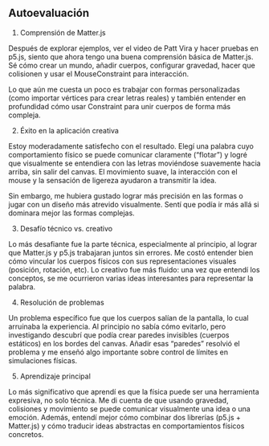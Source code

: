 ## Autoevaluación 

1. Comprensión de Matter.js

Después de explorar ejemplos, ver el video de Patt Vira y hacer pruebas en p5.js, siento que ahora tengo una buena comprensión básica de Matter.js. Sé cómo crear un mundo, añadir cuerpos, configurar gravedad, hacer que colisionen y usar el MouseConstraint para interacción.

Lo que aún me cuesta un poco es trabajar con formas personalizadas (como importar vértices para crear letras reales) y también entender en profundidad cómo usar Constraint para unir cuerpos de forma más compleja.

2. Éxito en la aplicación creativa

Estoy moderadamente satisfecho con el resultado. Elegí una palabra cuyo comportamiento físico se puede comunicar claramente (“flotar”) y logré que visualmente se entendiera con las letras moviéndose suavemente hacia arriba, sin salir del canvas. El movimiento suave, la interacción con el mouse y la sensación de ligereza ayudaron a transmitir la idea.

Sin embargo, me hubiera gustado lograr más precisión en las formas o jugar con un diseño más atrevido visualmente. Sentí que podía ir más allá si dominara mejor las formas complejas.

3. Desafío técnico vs. creativo

Lo más desafiante fue la parte técnica, especialmente al principio, al lograr que Matter.js y p5.js trabajaran juntos sin errores. Me costó entender bien cómo vincular los cuerpos físicos con sus representaciones visuales (posición, rotación, etc). Lo creativo fue más fluido: una vez que entendí los conceptos, se me ocurrieron varias ideas interesantes para representar la palabra.

4. Resolución de problemas

Un problema específico fue que los cuerpos salían de la pantalla, lo cual arruinaba la experiencia. Al principio no sabía cómo evitarlo, pero investigando descubrí que podía crear paredes invisibles (cuerpos estáticos) en los bordes del canvas. Añadir esas “paredes” resolvió el problema y me enseñó algo importante sobre control de límites en simulaciones físicas.

5. Aprendizaje principal

Lo más significativo que aprendí es que la física puede ser una herramienta expresiva, no solo técnica. Me di cuenta de que usando gravedad, colisiones y movimiento se puede comunicar visualmente una idea o una emoción. Además, entendí mejor cómo combinar dos librerías (p5.js + Matter.js) y cómo traducir ideas abstractas en comportamientos físicos concretos.
